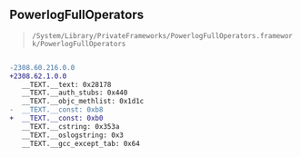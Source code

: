 ## PowerlogFullOperators

> `/System/Library/PrivateFrameworks/PowerlogFullOperators.framework/PowerlogFullOperators`

```diff

-2308.60.216.0.0
+2308.62.1.0.0
   __TEXT.__text: 0x28178
   __TEXT.__auth_stubs: 0x440
   __TEXT.__objc_methlist: 0x1d1c
-  __TEXT.__const: 0xb8
+  __TEXT.__const: 0xb0
   __TEXT.__cstring: 0x353a
   __TEXT.__oslogstring: 0x3
   __TEXT.__gcc_except_tab: 0x64

```
